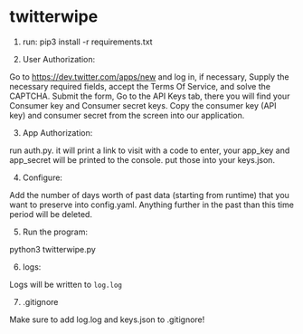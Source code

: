 # twitterwipe

1.  run: pip3 install -r requirements.txt

2.  User Authorization:

Go to <https://dev.twitter.com/apps/new> and log in, if necessary, Supply the necessary required fields, accept the Terms Of Service, and solve the CAPTCHA. Submit the form, Go to the API Keys tab, there you will find your Consumer key and Consumer secret keys. Copy the consumer key (API key) and consumer secret from the screen into our application.

3.  App Authorization:

run auth.py. it will print a link to visit with a code to enter, your app_key and app_secret will be printed to the console. put those into your keys.json.

4.  Configure:

Add the number of days worth of past data (starting from runtime) that you want to preserve into config.yaml.
Anything further in the past than this time period will be deleted.

5.  Run the program:

python3 twitterwipe.py

6.  logs:

Logs will be written to `log.log`

7.  .gitignore

Make sure to add log.log and keys.json to .gitignore!
